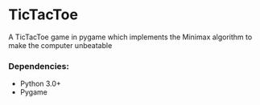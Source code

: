 # TicTacToe

A TicTacToe game in pygame which implements the Minimax algorithm to make the computer unbeatable

### Dependencies:
- Python 3.0+
- Pygame
